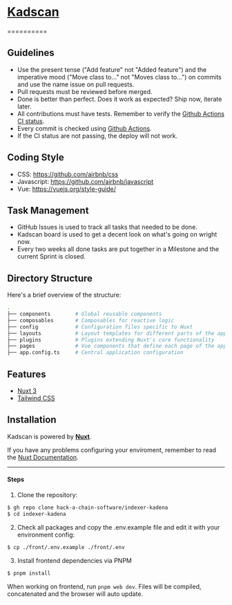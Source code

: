 # [Kadscan](https://www.kadscan.io/)

==========

## Guidelines

- Use the present tense ("Add feature" not "Added feature") and the imperative mood ("Move class to..." not "Moves class to...") on commits and use the name issue on pull requests.
- Pull requests must be reviewed before merged.
- Done is better than perfect. Does it work as expected? Ship now, iterate later.
- All contributions must have tests. Remember to verify the [Github Actions CI status](https://github.com/hack-a-chain-software/indexer-kadena/actions/workflows/CI.yaml).
- Every commit is checked using [Github Actions](https://github.com/hack-a-chain-software/indexer-kadena/actions).
- If the CI status are not passing, the deploy will not work.

## Coding Style

- CSS: https://github.com/airbnb/css
- Javascript: https://github.com/airbnb/javascript
- Vue: https://vuejs.org/style-guide/

## Task Management

- GitHub Issues is used to track all tasks that needed to be done.
- Kadscan board is used to get a decent look on what's going on wright now.
- Every two weeks all done tasks are put together in a Milestone and the current Sprint is closed.

## Directory Structure

Here's a brief overview of the structure:

```bash
.
├── components        # Global reusable components
├── composables       # Composables for reactive logic
├── config            # Configuration files specific to Nuxt
├── layouts           # Layout templates for different parts of the application
├── plugins           # Plugins extending Nuxt's core functionality
├── pages             # Vue components that define each page of the application
├── app.config.ts     # Central application configuration
```

## Features

- [Nuxt 3](https://v3.nuxtjs.org/)
- [Tailwind CSS](https://tailwindcss.com/)

## Installation

Kadscan is powered by [**Nuxt**](https://nuxt.com/).

If you have any problems configuring your enviroment, remember to read the [Nuxt Documentation](https://nuxt.com/docs).

---

#### Steps

1. Clone the repository:

```bash
$ gh repo clone hack-a-chain-software/indexer-kadena
$ cd indexer-kadena
```

2. Check all packages and copy the .env.example file and edit it with your environment config:

```bash
$ cp ./front/.env.example ./front/.env
```

3. Install frontend dependencies via PNPM

```bash
$ pnpm install
```

When working on frontend, run `pnpm web dev`. Files will be compiled, concatenated and the browser will auto update.
